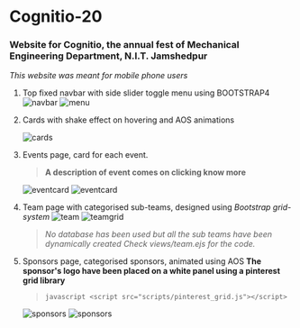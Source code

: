 # Cognitio-20
### Website for Cognitio, the annual fest of Mechanical Engineering Department, N.I.T. Jamshedpur

*This website was meant for mobile phone users*

1. Top fixed navbar with side slider toggle menu using BOOTSTRAP4
	![navbar](screenshots/1.jpg)  ![menu](screenshots/2.jpg)
2. Cards with shake effect on hovering and AOS animations
	>
	![cards](screenshots/3.jpg)
	>
3. Events page, card for each event. 
	> **A description of event comes on clicking know more**
	>
	![eventcard](screenshots/5.jpg) ![eventcard](screenshots/7.jpg)
4. Team page with categorised sub-teams, designed using *Bootstrap grid-system*
	![team](screenshots/10.jpg) ![teamgrid](screenshots/9.jpg)
	>
	>
	>*No database has been used but all the sub teams have been dynamically created*
	>*Check views/team.ejs for the code.*

5. Sponsors page, categorised sponsors, animated using AOS
	**The sponsor's logo have been placed on a white panel using a pinterest grid library**
	> ```javascript <script src="scripts/pinterest_grid.js"></script> ```
	>
	![sponsors](screenshots/13.jpg) ![sponsors](screenshots/12.jpg) 


   